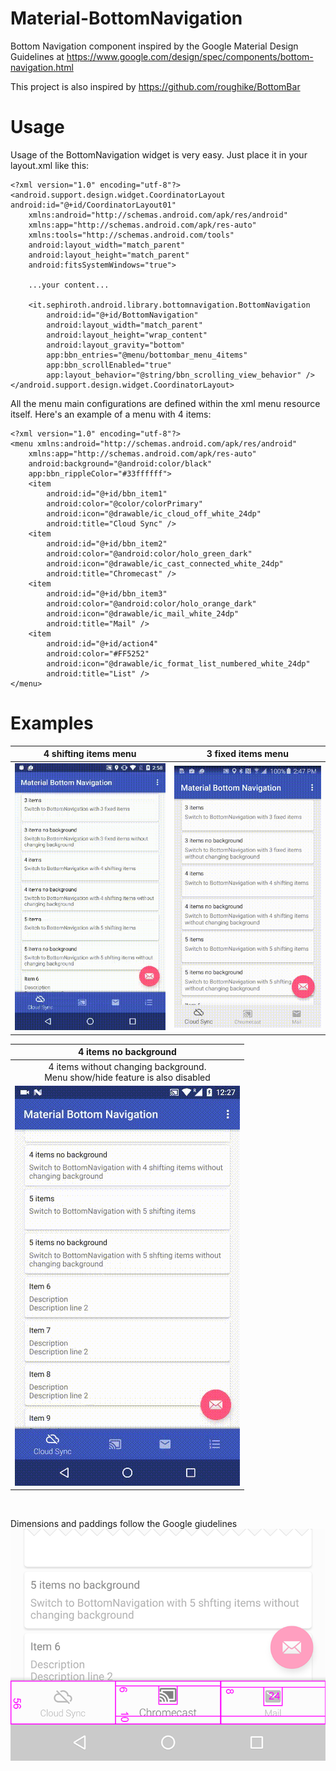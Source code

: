 # Material-BottomNavigation

Bottom Navigation component inspired by the Google Material Design Guidelines at https://www.google.com/design/spec/components/bottom-navigation.html

This project is also inspired by https://github.com/roughike/BottomBar

# Usage
Usage of the BottomNavigation widget is very easy. Just place it in your layout.xml like this:

	<?xml version="1.0" encoding="utf-8"?>
	<android.support.design.widget.CoordinatorLayout android:id="@+id/CoordinatorLayout01"
    	xmlns:android="http://schemas.android.com/apk/res/android"
	    xmlns:app="http://schemas.android.com/apk/res-auto"
    	xmlns:tools="http://schemas.android.com/tools"
	    android:layout_width="match_parent"
    	android:layout_height="match_parent"
	    android:fitsSystemWindows="true">

		...your content...

	    <it.sephiroth.android.library.bottomnavigation.BottomNavigation
    	    android:id="@+id/BottomNavigation"
	        android:layout_width="match_parent"
    	    android:layout_height="wrap_content"
	        android:layout_gravity="bottom"
    	    app:bbn_entries="@menu/bottombar_menu_4items"
	        app:bbn_scrollEnabled="true"
    	    app:layout_behavior="@string/bbn_scrolling_view_behavior" />
	</android.support.design.widget.CoordinatorLayout>

All the menu main configurations are defined within the xml menu resource itself. Here's an example of a menu with 4 items:

	<?xml version="1.0" encoding="utf-8"?>
	<menu xmlns:android="http://schemas.android.com/apk/res/android"
    	xmlns:app="http://schemas.android.com/apk/res-auto"
	    android:background="@android:color/black"
    	app:bbn_rippleColor="#33ffffff">
	    <item
    	    android:id="@+id/bbn_item1"
        	android:color="@color/colorPrimary"
	        android:icon="@drawable/ic_cloud_off_white_24dp"
    	    android:title="Cloud Sync" />
	    <item
    	    android:id="@+id/bbn_item2"
	        android:color="@android:color/holo_green_dark"
    	    android:icon="@drawable/ic_cast_connected_white_24dp"
	        android:title="Chromecast" />
    	<item
	        android:id="@+id/bbn_item3"
    	    android:color="@android:color/holo_orange_dark"
	        android:icon="@drawable/ic_mail_white_24dp"
    	    android:title="Mail" />
	    <item
    	    android:id="@+id/action4"
        	android:color="#FF5252"
	        android:icon="@drawable/ic_format_list_numbered_white_24dp"
    	    android:title="List" />
	</menu>


# Examples

| 4 shifting items menu | 3 fixed items menu |
| :------------: | :-----------: |
|	![Video 1](art/video1.gif)	|	![Video 2](art/video2.gif)	|

| 4 items no background | 
| :------------: |
| 4 items without changing background. <br />Menu show/hide feature is also disabled | 
| ![Video 3](art/video3.gif) |

<br />

Dimensions and paddings follow the Google giudelines<br />
![Sizing](art/sizing.png)
